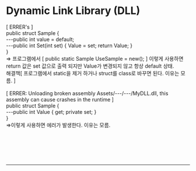 # Dynamic Link Library (DLL)
[ ERRER's ]
<br>public struct Sample {
<br>---public int value = default;
<br>---public int Set(int set) { Value = set; return Value; }
<br>}
<br>=> 프로그램에서 [ public static Sample UseSample = new(); ] 이렇게 사용하면
<br>return 값은 set 값으로 출력 되지만 Value가 변경되지 않고 항상 default 상태.
<br>해결책[ 프로그램에서 static을 제거 하거나 struct를 class로 바꾸면 된다. 이유는 모름. ]
<br>
<br>[ ERRER: Unloading broken assembly Assets/---/---/MyDLL.dll, this assembly can cause crashes in the runtime ]
<br>public struct Sample {
<br>---public int Value { get; private set; }
<br>}
<br>=>이렇게 사용하면 에러가 발생한다. 이유는 모름.
<br>
<br>
<br>
<br>
<br>
<br><hr>
